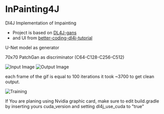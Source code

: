 # InPainting4J
 Dl4J Implementation of Impainting

* Project is based on [DL4J-gans](https://github.com/wmeddie/dl4j-gans)
* and UI from  [better-coding-dl4j-tutorial](https://gitlab.com/better-coding.com/public/dl4j-tutorial.git)

 U-Net model as generator

 70x70 PatchGan as discriminator (C64-C128-C256-C512)

![Input Image](https://i.ibb.co/TvstBg1/input5.png)
![Output Image](https://i.ibb.co/qkGnQJs/image0.gif)

each frame of the gif is equal to 100 iterations it took ~3700 to get clean output.

![Training](https://i.ibb.co/R3W099J/Annotation-2020-05-16-151520.jpg)

If You are planing using Nvidia graphic card, make sure to edit build.gradle
by inserting yours cuda_version and setting dl4j_use_cuda to "true"
